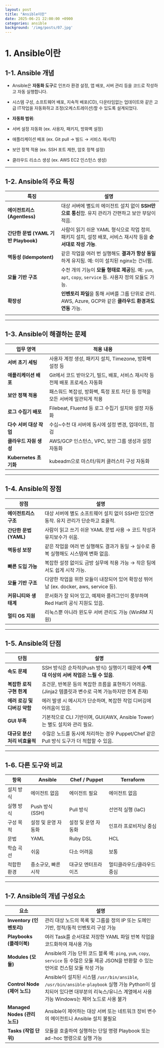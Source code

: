 ```yaml
---
layout: post
title: "Ansible이란"
date: 2025-06-21 22:00:00 +0900
categories: ansible
background: '/img/posts/07.jpg'
---
```




  

#  1. Ansible이란

  

  

##  **1-1. Ansible 개념**

  

  

- Ansible은 **자동화 도구**로 인프라 환경 설정, 앱 배포, 서버 관리 등을 코드로 작성하고 자동 실행합니다.

  

- 시스템 구성, 소프트웨어 배포, 지속적 배포(CD), 다운타임없는 업데이트와 같은 고급 IT작업을 자동화하고 조정(오케스트레이션)할 수 있도록 설계되었다.

  

-  **자동화 범위**:

  

- 서버 설정 자동화 (ex. 사용자, 패키지, 방화벽 설정)

  

- 애플리케이션 배포 (ex. Git pull → 빌드 → 서비스 재시작)

  

- 보안 정책 적용 (ex. SSH 포트 제한, 암호 정책 설정)

  

- 클라우드 리소스 생성 (ex. AWS EC2 인스턴스 생성)

  

  
  

---

  

  

##  **1-2. Ansible의 주요 특징**

  

  

|  **특징**  |  **설명**  |
|  ---  |  ---  |
|  **에이전트리스 (Agentless)**  | 대상 서버에 별도의 에이전트 설치 없이 **SSH만으로 통신**함. 유지 관리가 간편하고 보안 부담이 적음. |
|  **간단한 문법 (YAML 기반 Playbook)**  | 사람이 읽기 쉬운 YAML 형식으로 작업 정의. 패키지 설치, 설정 배포, 서비스 재시작 등을 **순서대로 작성 가능**. |
|  **멱등성 (Idempotent)**  | 같은 작업을 여러 번 실행해도 **결과가 항상 동일**하게 유지됨. 예: 이미 설치된 nginx는 건너뜀. |
|  **모듈 기반 구조**  | 수천 개의 기능이 **모듈 형태로 제공**됨. 예: `yum`, `apt`, `copy`, `service` 등. 사용자 정의 모듈도 가능. |
|  **확장성**  |  **인벤토리 파일**을 통해 서버를 그룹 단위로 관리. AWS, Azure, GCP와 같은 **클라우드 환경과도 연동** 가능. |
|  |  |

  
  
  

---

  

  

##  **1-3. Ansible이 해결하는 문제**

  

  

|  **업무 영역**  |  **적용 내용**  |
|  ---  |  ---  |
|  **서버 초기 세팅**  | 사용자 계정 생성, 패키지 설치, Timezone, 방화벽 설정 등 |
|  **애플리케이션 배포**  | Git에서 코드 받아오기, 빌드, 배포, 서비스 재시작 등 전체 배포 프로세스 자동화 |
|  **보안 정책 적용**  | 패스워드 복잡성, 방화벽, 특정 포트 차단 등 정책을 모든 서버에 일관되게 적용 |
|  **로그 수집기 배포**  | Filebeat, Fluentd 등 로그 수집기 설치와 설정 자동화 |
|  **다수 서버 대상 작업**  | 수십~수천 대 서버에 동시에 설정 변경, 업데이트, 점검 |
|  **클라우드 자원 생성**  | AWS/GCP 인스턴스, VPC, 보안 그룹 생성과 설정 자동화 |
|  **Kubernetes 초기화**  | kubeadm으로 마스터/워커 클러스터 구성 자동화 |

  
  
  

---

  

  

##  **1-4. Ansible의 장점**

  

  

|  **장점**  |  **설명**  |
|  ---  |  ---  |
|  **에이전트리스 구조**  | 대상 서버에 별도 소프트웨어 설치 없이 SSH만 있으면 동작. 유지 관리가 단순하고 효율적. |
|  **간단한 문법 (YAML)**  | 사람이 읽고 쓰기 쉬운 YAML 문법 사용 → 코드 작성과 유지보수가 쉬움. |
|  **멱등성 보장**  | 같은 작업을 여러 번 실행해도 결과가 동일 → 실수로 중복 실행해도 시스템에 변화 없음. |
|  **빠른 도입 가능**  | 복잡한 설정 없이도 금방 실무에 적용 가능 → 작은 팀에서도 쉽게 시작 가능. |
|  **모듈 기반 구조**  | 다양한 작업을 위한 모듈이 내장되어 있어 확장성 뛰어남 (ex. docker, aws, service 등). |
|  **커뮤니티와 생태계**  | 문서화가 잘 되어 있고, 예제와 플러그인이 풍부하며 Red Hat의 공식 지원도 있음. |
|  **멀티 OS 지원**  | 리눅스뿐 아니라 윈도우 서버 관리도 가능 (WinRM 지원) |

---

  

  

##  **1-5. Ansible의 단점**

  

  

|  **단점**  |  **설명**  |
|  ---  |  ---  |
|  **속도 문제**  | SSH 방식은 순차적(Push 방식) 실행이기 때문에 **수백 대 이상의 서버 작업은 느릴 수 있음**. |
|  **복잡한 로직 구현 한계**  | 조건문, 반복문 등의 복잡한 흐름을 표현하기 어려움. (Jinja2 템플릿과 변수로 극복 가능하지만 한계 존재) |
|  **에러 로깅 및 디버깅 약함**  | 에러 발생 시 메시지가 단순하며, 복잡한 작업 디버깅에 어려움이 있음. |
|  **GUI 부족**  | 기본적으로 CLI 기반이며, GUI(AWX, Ansible Tower)는 별도 설치와 관리 필요. |
|  **대규모 분산 처리 비효율적**  | 수많은 노드를 동시에 처리하는 경우 Puppet/Chef 같은 Pull 방식 도구가 더 적합할 수 있음. |

---

  

  

##  **1-6. 다른 도구와 비교**

  

  

|  **항목**  |  **Ansible**  |  **Chef / Puppet**  |  **Terraform**  |
|  ---  |  ---  |  ---  | ---
| 설치 방식 | 에이전트 없음 | 에이전트 필요 | 에이전트 없음 |
| 실행 방식 | Push 방식 (SSH) | Pull 방식 | 선언적 실행 (IaC) |
| 구성 목적 | 설정 및 운영 자동화 | 설정 및 운영 자동화 | 인프라 프로비저닝 중심 |
| 문법 | YAML | Ruby DSL | HCL |
| 학습 곡선 | 쉬움 | 다소 어려움 | 보통 |
| 적합한 환경 | 중소규모, 빠른 시작 | 대규모 엔터프라이즈 | 멀티클라우드/클라우드 중심 |

  

---

  

  

##  1-7. Ansible의 개념 구성요소

  

  

| 요소 | 설명 |
|  ---  |  ---  |
|  **Inventory (인벤토리)**  | 관리 대상 노드의 목록 및 그룹을 정의 IP 또는 도메인 기반, 정적/동적 인벤토리 구성 가능 |
|  **Playbooks (플레이북)**  | 여러 Task를 순서대로 저장한 YAML 파일 반복 작업을 코드화하여 재사용 가능 |
|  **Modules (모듈)**  | Ansible의 기능 단위 코드 블록 예: `ping`, `yum`, `copy`, `service` 등 수많은 모듈 제공 JSON을 반환할 수 있는 언어로 컨스텀 모듈 작성 가능 |
|  **Control Node (제어 노드)**  | Ansible이 설치된 시스템 `/usr/bin/ansible`, `/usr/bin/ansible-playbook` 실행 가능 Python이 설치되어 있다면 대부분의 리눅스/유니스 계열에서 사용 가능 Windows는 제어 노드로 사용 불가 |
|  **Managed Nodes (관리 노드)**  | Ansible이 제어하는 대상 서버 또는 네트워크 장비 변수의 에이전트나 Ansible 설치 불필요 |
|  **Tasks (작업 단위)**  | 모듈을 호출하여 실행하는 단일 명령 Playbook 또는 ad-hoc 명령으로 실행 가능 |

  
